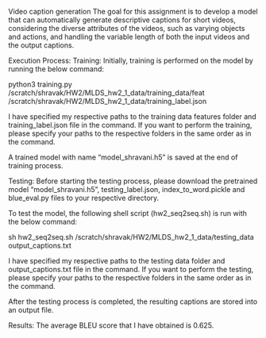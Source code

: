 Video caption generation
The goal for this assignment is to develop a model that can automatically generate descriptive captions for short videos, considering the diverse attributes of the videos, such as varying objects and actions, and handling the variable length of both the input videos and the output captions.


Execution Process:
Training:
Initially, training is performed on the model by running the below command:

python3 training.py /scratch/shravak/HW2/MLDS_hw2_1_data/training_data/feat /scratch/shravak/HW2/MLDS_hw2_1_data/training_label.json

I have specified my respective paths to the training data features folder and training_label.json file in the command. If you want to perform the training, please specify your paths to the respective folders in the same order as in the command.

A trained model with name “model_shravani.h5” is saved at the end of training process.

Testing:
Before starting the testing process, please download the pretrained model “model_shravani.h5”, testing_label.json, index_to_word.pickle and blue_eval.py files to your respective directory.

To test the model, the following shell script (hw2_seq2seq.sh) is run with the below command:

sh hw2_seq2seq.sh /scratch/shravak/HW2/MLDS_hw2_1_data/testing_data output_captions.txt

I have specified my respective paths to the testing data folder and output_captions.txt file in the command. If you want to perform the testing, please specify your paths to the respective folders in the same order as in the command.

After the testing process is completed, the resulting captions are stored into an output file.

Results:
The average BLEU score that I have obtained is 0.625.
